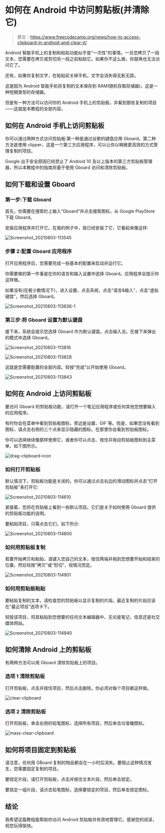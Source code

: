 # 如何在 Android 中访问剪贴板(并清除它)

> 原文：<https://www.freecodecamp.org/news/how-to-access-clipboard-in-android-and-clear-it/>

Android 智能手机上的复制和粘贴功能似乎是“一次性”的事情。一旦您拷贝了一段文本，您需要在拷贝或剪切另一段之前粘贴它。如果你不这么做，你就再也无法访问它了。

还有，如果你复制文字，在粘贴前关掉手机，文字会消失得无影无踪。

这是因为 Android 智能手机将复制的文本保存到 RAM(随机存取存储器)，这是一种短期类型的存储器。

但是有一种方法可以访问你的 Android 手机上的剪贴板，并看到那些复制的项目——这就是本教程的全部内容。

## 如何在 Android 手机上访问剪贴板

你可以通过两种方式访问剪贴板:第一种是通过谷歌的键盘应用 Gboard。第二种方法是使用 clipper，这是一个第三方应用程序，可以让你以稍微更高效的方式管理复制的项目。

Google 出于安全原因已经禁止了 Android 10 及以上版本的第三方剪贴板管理器，所以本教程中的指南将基于使用 Gboard 访问和清除剪贴板。

## 如何下载和设置 Gboard

### 第一步:下载 Gboard

首先，你需要在搜索栏上输入“Gboard”并点击搜索图标，从 Google PlayStore 下载 Gboard。

安装应用程序并打开它。在我的例子中，我已经安装了它，它看起来像这样:

![Screenshot_20210803-113545](img/a3fbc3158064c750e90df1b5e0cfc7d6.png)

### 步骤 2:配置 Gboard 应用程序

打开应用程序后，您需要完成一些基本的配置来启动并运行它。

你需要做的第一件事是在你的语言和输入设置中选择 Gboard。应用程序会提示你这样做。

如果没有(在极少数情况下)，进入设置，点击系统，点击“语言&输入”，点击“虚拟键盘”，然后选择 Gboard。

![Screenshot_20210803-113636-1](img/5a5c2ee121934e4b5651dcbd503d1491.png)

### 第三步:将 Gboard 设置为默认键盘

接下来，系统会提示您选择 Gboard 作为默认键盘。点击输入法，在接下来弹出的模式中选择 Gboard。

![Screenshot_20210803-113816](img/15afee6344f0829f4e6c9abb5c743879.png)

![Screenshot_20210803-113828](img/3dc4941766f1c19125f284a8536d6243.png)

这就是您需要配置的全部内容。轻按“完成”以开始使用 Gboard。

![Screenshot_20210803-113843](img/f6259b55c81adbf1f0eeb29231eab53f.png)

## 如何在 Android 上访问剪贴板

要访问 Gboard 的剪贴板功能，请打开一个笔记应用程序或任何其他您想要输入的应用程序。

有时你会在菜单中看到剪贴板图标，旁边是设置、GIF 等。但是，如果您没有看到图标，请点击右侧的三个点来显示隐藏的图标。在那里你会看到剪贴板图标。

你可以选择继续像那样使用它，或者你可以点击、按住并拖动剪贴板图标到主菜单，如下图所示。

![drag-clipboard-icon](img/58624929d2aa39b3af7c735476cbb93b.png)

### 如何打开剪贴板

默认情况下，剪贴板功能是关闭的。你可以通过点击右边的滑动图标并点击“打开剪贴板”来打开它:

![Screenshot_20210803-114610](img/d2c7faf5f988fe744e33e8f3d8488b83.png)

紧接着，您将在剪贴板上看到一些默认项目。它们是关于如何使用 Gboard 提供的剪贴板功能的说明。

要粘贴项目，只需点击它们，如下所示:

![Screenshot_20210803-114800](img/95d3a1e2340056fcc35a57dd213ac260.png)

### 如何用剪贴板复制

若要开始拷贝和粘贴，请键入您自己的文本，按住两端并拖到您想要开始和结束的位置，然后轻按“拷贝”或“剪切”，视情况而定。

![Screenshot_20210803-114901](img/f4ff70b8706ddc9edafa57512c3430e0.png)

### 如何用剪贴板粘贴

要粘贴复制的文本，请检查您的剪贴板以显示复制的片段。最近复制的片段应该在“最近项目”选项卡下。

轻按该项目，将其粘贴到您想要的任何文本编辑器中，无论是笔记、信息还是社交媒体网站。

![Screenshot_20210803-114940](img/cc9c505e9fce2a99e44c6f8d41538746.png)

## 如何清除 Android 上的剪贴板

有两种方法可以用 Gboard 清除剪贴板上的项目。

### 选项 1 清除剪贴板

打开剪贴板，点击并按住项目，然后点击删除。你必须对每个项目都这样做。

![clear-clipboard](img/8a0c8e6dcde3597fecfb529a7710023d.png)

### 选项 2 清除剪贴板

打开剪贴板，单击右侧的铅笔图标，选择所有项目，然后单击垃圾桶图标。

![mass-clear-clipboard](img/a08a96dd5f861c7795b79b09bdd64dea.png)

## 如何将项目固定到剪贴板

请注意，任何用 GBoard 复制的物品都会在一小时后消失。要阻止这种情况发生，您需要固定复制的项目。

要锁定片段，请打开剪贴板，点击并按住文本片段，然后单击锁定。

要锁定一组片段，请点击铅笔图标，选择要锁定的项目，然后单击锁定图标。

## 结论

我希望这篇教程能帮助你访问 Android 剪贴板并有效地管理它。感谢您的阅读，祝您玩得愉快。